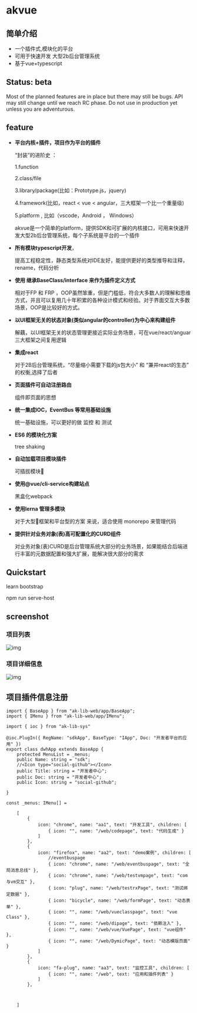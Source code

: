 # akvue
## 简单介绍
- 一个插件式,模块化的平台 
- 可用于快速开发 大型2b后台管理系统  
- 基于vue+typescript 

## Status: beta

Most of the planned features are in place but there may still be bugs. API may still change until we reach RC phase. Do not use in production yet unless you are adventurous.


## feature

+  **平台内核+插件，项目作为平台的插件**

   “封装”的进阶史 ： 

   1.function 

   2.class/file   

   3.library/package(比如：Prototype.js，jquery) 

   4.framework(比如，react < vue < angular，三大框架一个比一个重量级)

   5.platform  , 比如（vscode，Android ， Windows）

   akvue是一个简单的platform，提供SDK和可扩展的内核接口，可用来快速开发大型2b后台管理系统，每个子系统是平台的一个插件

+  **所有模块typescript开发**，

   提高工程稳定性，静态类型系统对IDE友好，能提供更好的类型推导和注释，rename，代码分析

+  **使用 继承BaseClass/interface 来作为插件定义方式**

   相对于FP 和 FRP ，OOP虽然笨重，但是门槛低，符合大多数人的理解和思维方式，并且可以复用几十年积累的各种设计模式和经验。对于界面交互大多数场景，OOP是比较好的方式。

+  **以UI框架无关的状态对象(类似angular的controller)为中心来构建组件**

   解藕，以UI框架无关的状态管理更接近实际业务场景，可在vue/react/anguar三大框架之间复用逻辑

+  **集成react**

    对于2B后台管理系统，“尽量缩小需要下载的js包大小” 和 “兼并react的生态” 的权衡,选择了后者

+ **页面插件可自动注册路由**

   组件即页面的思想

+  **统一集成IOC，EventBus 等常用基础设施**

   统一基础设施，可以更好的做 监控 和 测试

+  **ES6 的模块化方案**

   tree shaking 

+  **自动加载项目模块插件**

    可插拔模块

+  **使用@vue/cli-service构建站点**

   黑盒化webpack

+  **使用lerna 管理多模块**

   对于大型框架和平台型的方案 来说，适合使用 monorepo 来管理代码

+  **提供针对业务对象(表)高可配置化的CURD组件**

   对业务对象(表)CURD是后台管理系统大部分的业务场景，如果能结合后端进行丰富的元数据配置和强大扩展，能解决很大部分的需求

## Quickstart

  
  learn bootstrap

  
  npm run serve-host

## screenshot

### 项目列表


![img](https://lusess123.github.io/akvue/img/applist.jpg)




 ### 项目详细信息

![img](https://lusess123.github.io/akvue/img/sdkapp.jpg)


  ## 项目插件信息注册

```
import { BaseApp } from "ak-lib-web/app/BaseApp";
import { IMenu } from "ak-lib-web/app/IMenu";

import { ioc } from "ak-lib-sys"

@ioc.PlugIn({ RegName: "sdkApp", BaseType: "IApp", Doc: "开发者平台的应用" })
export class dwhApp extends BaseApp {
    protected MenuList = _menus;
    public Name: string = "sdk";
    //<Icon type="social-github"></Icon>
    public Title: string = "开发者中心";
    public Doc: string = "开发者中心";
    public Icon: string = "social-github";

}

const _menus: IMenu[] =

    [
        {
            icon: "chrome", name: "aa1", text: "开发工具", children: [
                { icon: "", name: "/web/codepage", text: "代码生成" }
            ]
        },
        {
            icon: "firefox", name: "aa2", text: "demo案例", children: [
                //eventbuspage
                { icon: "chrome", name: "/web/eventbuspage", text: "全局消息总线" },
                { icon: "chrome", name: "/web/testvmpage", text: "com与vm交互" },
                { icon: "plug", name: "/web/testrxPage", text: "测试绑定数据" },
                { icon: "bicycle", name: "/web/formPage", text: "动态表单" },
                { icon: "", name: "/web/vueclasspage", text: "vue Class" },
                { icon: "", name: "/web/dipage", text: "依赖注入" },
                { icon: "", name: "/web/vue/VuePage", text: "vue组件" },
                { icon: "", name: "/web/DymicPage", text: "动态模版页面" }
            ]
        },
        {
            icon: "fa-plug", name: "aa3", text: "监控工具", children: [
                { icon: "", name: "/web", text: "应用和插件列表" }
            ]
        },



    ]

  ```